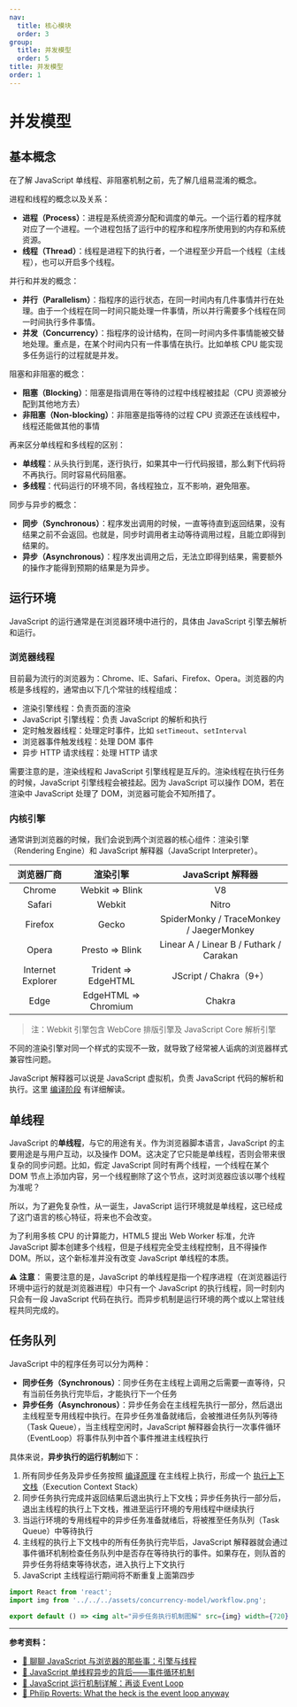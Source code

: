 ```yaml
---
nav:
  title: 核心模块
  order: 3
group:
  title: 并发模型
  order: 5
title: 并发模型
order: 1
---
```


# 并发模型

## 基本概念

在了解 JavaScript 单线程、非阻塞机制之前，先了解几组易混淆的概念。

进程和线程的概念以及关系：

- **进程（Process）**：进程是系统资源分配和调度的单元。一个运行着的程序就对应了一个进程。一个进程包括了运行中的程序和程序所使用到的内存和系统资源。
- **线程（Thread）**：线程是进程下的执行者，一个进程至少开启一个线程（主线程），也可以开启多个线程。

并行和并发的概念：

- **并行（Parallelism）**：指程序的运行状态，在同一时间内有几件事情并行在处理。由于一个线程在同一时间只能处理一件事情，所以并行需要多个线程在同一时间执行多件事情。
- **并发（Concurrency）**：指程序的设计结构，在同一时间内多件事情能被交替地处理。重点是，在某个时间内只有一件事情在执行。比如单核 CPU 能实现多任务运行的过程就是并发。

阻塞和非阻塞的概念：

- **阻塞（Blocking）**：阻塞是指调用在等待的过程中线程被挂起（CPU 资源被分配到其他地方去）
- **非阻塞（Non-blocking）**：非阻塞是指等待的过程 CPU 资源还在该线程中，线程还能做其他的事情

再来区分单线程和多线程的区别：

- **单线程**：从头执行到尾，逐行执行，如果其中一行代码报错，那么剩下代码将不再执行。同时容易代码阻塞。
- **多线程**：代码运行的环境不同，各线程独立，互不影响，避免阻塞。

同步与异步的概念：

* **同步（Synchronous）**：程序发出调用的时候，一直等待直到返回结果，没有结果之前不会返回。也就是，同步时调用者主动等待调用过程，且能立即得到结果的。
* **异步（Asynchronous）**：程序发出调用之后，无法立即得到结果，需要额外的操作才能得到预期的结果是为异步。

## 运行环境

JavaScript 的运行通常是在浏览器环境中进行的，具体由 JavaScript 引擎去解析和运行。

### 浏览器线程

目前最为流行的浏览器为：Chrome、IE、Safari、Firefox、Opera。浏览器的内核是多线程的，通常由以下几个常驻的线程组成：

- 渲染引擎线程：负责页面的渲染
- JavaScript 引擎线程：负责 JavaScript 的解析和执行
- 定时触发器线程：处理定时事件，比如 `setTimeout`、`setInterval`
- 浏览器事件触发线程：处理 DOM 事件
- 异步 HTTP 请求线程：处理 HTTP 请求

需要注意的是，渲染线程和 JavaScript 引擎线程是互斥的。渲染线程在执行任务的时候，JavaScript 引擎线程会被挂起。因为 JavaScript 可以操作 DOM，若在渲染中 JavaScript 处理了 DOM，浏览器可能会不知所措了。

### 内核引擎

通常讲到浏览器的时候，我们会说到两个浏览器的核心组件：渲染引擎（Rendering Engine）和 JavaScript 解释器（JavaScript Interpreter）。

|    浏览器厂商     |       渲染引擎       |            JavaScript 解释器             |
| :---------------: | :------------------: | :--------------------------------------: |
|      Chrome       |   Webkit => Blink    |                    V8                    |
|      Safari       |        Webkit        |                  Nitro                   |
|      Firefox      |        Gecko         | SpiderMonky / TraceMonkey / JaegerMonkey |
|       Opera       |   Presto => Blink    | Linear A / Linear B / Futhark / Carakan  |
| Internet Explorer | Trident => EdgeHTML  |          JScript / Chakra（9+）          |
|       Edge        | EdgeHTML => Chromium |                  Chakra                  |

> 注：Webkit 引擎包含 WebCore 排版引擎及 JavaScript Core 解析引擎

不同的渲染引擎对同一个样式的实现不一致，就导致了经常被人诟病的浏览器样式兼容性问题。

JavaScript 解释器可以说是 JavaScript 虚拟机，负责 JavaScript 代码的解析和执行。这里 [编译阶段](../compilation/compilation.md) 有详细解读。

## 单线程

JavaScript 的**单线程**，与它的用途有关。作为浏览器脚本语言，JavaScript 的主要用途是与用户互动，以及操作 DOM。这决定了它只能是单线程，否则会带来很复杂的同步问题。比如，假定 JavaScript 同时有两个线程，一个线程在某个 DOM 节点上添加内容，另一个线程删除了这个节点，这时浏览器应该以哪个线程为准呢？

所以，为了避免复杂性，从一诞生，JavaScript 运行环境就是单线程，这已经成了这门语言的核心特征，将来也不会改变。

为了利用多核 CPU 的计算能力，HTML5 提出 Web Worker 标准，允许 JavaScript 脚本创建多个线程，但是子线程完全受主线程控制，且不得操作 DOM。所以，这个新标准并没有改变 JavaScript 单线程的本质。

⚠️ **注意**： 需要注意的是，JavaScript 的单线程是指一个程序进程（在浏览器运行环境中运行的就是浏览器进程）中只有一个 JavaScript 的执行线程，同一时刻内只会有一段 JavaScript 代码在执行。而异步机制是运行环境的两个或以上常驻线程共同完成的。

## 任务队列

JavaScript 中的程序任务可以分为两种：

- **同步任务（Synchronous）**：同步任务在主线程上调用之后需要一直等待，只有当前任务执行完毕后，才能执行下一个任务
- **异步任务（Asynchronous）**：异步任务会在主线程先执行一部分，然后退出主线程至专用线程中执行。在异步任务准备就绪后，会被推进任务队列等待（Task Queue），当主线程空闲时，JavaScript 解释器会执行一次事件循环（EventLoop）将事件队列中首个事件推进主线程执行

具体来说，**异步执行的运行机制**如下：

1. 所有同步任务及异步任务按照 [编译原理](../compilation/compilation.md#编译原理) 在主线程上执行，形成一个 [执行上下文栈](../execution/execution-context-stack.md)（Execution Context Stack）
2. 同步任务执行完成并返回结果后退出执行上下文栈；异步任务执行一部分后，退出主线程的执行上下文栈，推进至运行环境的专用线程中继续执行
3. 当运行环境的专用线程中的异步任务准备就绪后，将被推至任务队列（Task Queue）中等待执行
4. 主线程的执行上下文栈中的所有任务执行完毕后，JavaScript 解释器就会通过事件循环机制检查任务队列中是否存在等待执行的事件。如果存在，则队首的异步任务将结束等待状态，进入执行上下文执行
5. JavaScript 主线程运行期间将不断重复上面第四步

```jsx | inline
import React from 'react';
import img from '../../../assets/concurrency-model/workflow.png';

export default () => <img alt="异步任务执行机制图解" src={img} width={720} />;
```

---

**参考资料：**

* [📝 聊聊 JavaScript 与浏览器的那些事：引擎与线程](<https://hijiangtao.github.io/2018/01/08/JavaScript-and-Browser-Engines-with-Threads/>)
* [📝 JavaScript 单线程异步的背后——事件循环机制](<https://zhuanlan.zhihu.com/p/27035708>)
* [📝 JavaScript 运行机制详解：再谈 Event Loop](<http://www.ruanyifeng.com/blog/2014/10/event-loop.html>)
* [🎥 Philip Roverts: What the heck is the event loop anyway](<https://www.youtube.com/watch?v=8aGhZQkoFbQ>)

